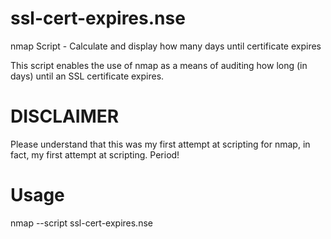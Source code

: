 # ssl-cert-expires.nse
nmap Script - Calculate and display how many days until certificate expires

This script enables the use of nmap as a means of auditing how long (in days) until an SSL certificate expires.

# DISCLAIMER
Please understand that this was my first attempt at scripting for nmap, in fact, my first attempt at scripting. Period!

# Usage

  nmap --script ssl-cert-expires.nse <host>
